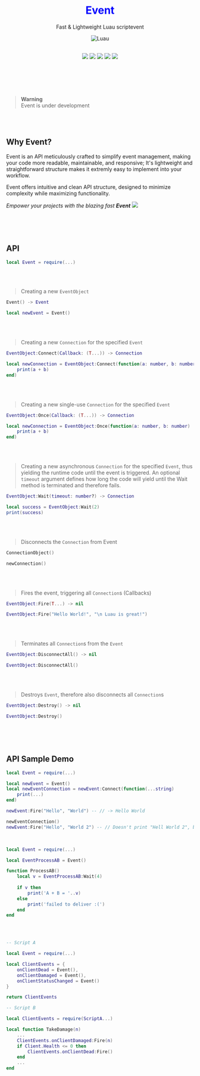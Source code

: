 <div align="center">
	<h1 style="color:blue;text-align:center">Event</h1>
	<p> Fast & Lightweight Luau scriptevent </p>
  
  ![Luau](https://img.shields.io/badge/Lua-2C2D72?style=for-the-badge&logo=lua&logoColor=white)
  <br><br>
  
  <img src="https://img.shields.io/github/forks/rT0mmy/Event?style=for-the-badge">

  <img src="https://img.shields.io/github/stars/rT0mmy/Event?style=for-the-badge">

  <img src="https://img.shields.io/github/issues/rT0mmy/Event?style=for-the-badge">

  <img src="https://img.shields.io/github/issues-pr/rT0mmy/Event?style=for-the-badge">

  <img src="https://img.shields.io/github/license/rT0mmy/Event?style=for-the-badge">
</div>

<br><br><br><br>

> **Warning** <br>
> Event is under development

<br><br>

## Why Event?
Event is an API meticulously crafted to simplify event management, making your code more readable, maintainable, and responsive;
It's lightweight and straightforward structure makes it extremly easy to implement into your workflow.

Event offers intuitive and clean API structure, designed to minimize complexity while maximizing functionality.

_Empower your projects with the blazing fast **Event**_
 <img src="https://cdn.discordapp.com/attachments/1110985524786761854/1209198313392312440/image.png?ex=65e60caf&is=65d397af&hm=4e82f1ebeddc1e8f148376832a4dc4f2d7aa6daa00ff2779faa01f6c6178093f&">


<br><br><br>

## API

```lua
local Event = require(...)
```

<br><br>

> Creating a new ```EventObject```
```lua
Event() -> Event
```
```lua
local newEvent = Event()
```

<br><br>

> Creating a new ```Connection``` for the specified ```Event```

```lua
EventObject:Connect(Callback: (T...)) -> Connection
```
```lua
local newConnection = EventObject:Connect(function(a: number, b: number)
	print(a + b)
end)
```

<br><br>

> Creating a new single-use ```Connection``` for the specified ```Event```

```lua
EventObject:Once(Callback: (T...)) -> Connection
```
```lua
local newConnection = EventObject:Once(function(a: number, b: number)
	print(a + b)
end)
```

<br><br>

> Creating a new asynchronous ```Connection``` for the specified ```Event```, thus yielding the runtime code until the event is triggered.
> An optional  ```timeout``` argument defines how long the code will yield until the Wait method is terminated and therefore fails.

```lua
EventObject:Wait(timeout: number?) -> Connection
```
```lua
local success = EventObject:Wait(2)
print(success)
```

<br><br>

> Disconnects the ```Connection``` from Event

```lua
ConnectionObject()
```
```lua
newConnection()
```

<br><br>

> Fires the event, triggering all ```Connection```s (Callbacks)

```lua
EventObject:Fire(T...) -> nil
```
```lua
EventObject:Fire("Hello World!", "\n Luau is great!")
```

<br><br>

> Terminates all ```Connection```s from the ```Event```
> 
```lua
EventObject:DisconnectAll() -> nil
```
```lua
EventObject:DisconnectAll()
```

<br><br>

> Destroys ```Event```, therefore also disconnects all ```Connection```s

```lua
EventObject:Destroy() -> nil
```
```lua
EventObject:Destroy()
```

<br><br><br>

## API Sample Demo


```lua
local Event = require(...)

local newEvent = Event()
local newEventConnection = newEvent:Connect(function(...string)
    print(...)
end)

newEvent:Fire("Hello", "World") -- // -> Hello World

newEventConnection()
newEvent:Fire("Hello", "World 2") -- // Doesn't print "Hell World 2", because the ConnectionObject "newEventConnection" was disconnected beforehand.

```
<br>

```lua
local Event = require(...)

local EventProcessAB = Event()

function ProcessAB()
	local v = EventProcessAB:Wait(4)
	
	if v then
		print('A + B = '..v)
	else
		print('failed to deliver :(')
	end
end


```

<br>

```lua

-- Script A

local Event = require(...)

local ClientEvents = {
	onClientDead = Event(),
	onClientDamaged = Event(),
	onClientStatusChanged = Event()
}

return ClientEvents

-- Script B

local ClientEvents = require(ScriptA...)

local function TakeDamage(n)
	...
	ClientEvents.onClientDamaged:Fire(n)
	if Client.Health <= 0 then
		ClientEvents.onClientDead:Fire()
	end
	...
end

```



